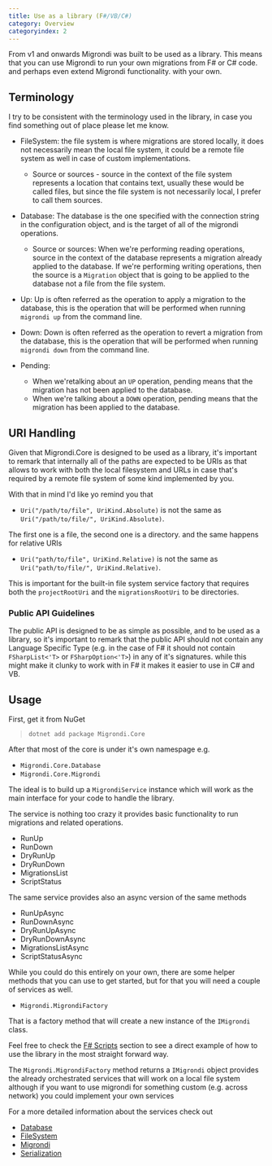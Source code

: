 ```yaml
---
title: Use as a library (F#/VB/C#)
category: Overview
categoryindex: 2
---
```


From v1 and onwards Migrondi was built to be used as a library. This means that you can use Migrondi to run your own migrations from F# or C# code. and perhaps even extend Migrondi functionality. with your own.

## Terminology

I try to be consistent with the terminology used in the library, in case you find something out of place please let me know.

- FileSystem: the file system is where migrations are stored locally, it does not necessarily mean the local file system, it could be a remote file system as well in case of custom implementations.

  - Source or sources - source in the context of the file system represents a location that contains text, usually these would be called files, but since the file system is not necessarily local, I prefer to call them sources.

- Database: The database is the one specified with the connection string in the configuration object, and is the target of all of the migrondi operations.

  - Source or sources: When we're performing reading operations, source in the context of the database represents a migration already applied to the database. If we're performing writing operations, then the source is a `Migration` object that is going to be applied to the database not a file from the file system.

- Up: Up is often referred as the operation to apply a migration to the database, this is the operation that will be performed when running `migrondi up` from the command line.

- Down: Down is often referred as the operation to revert a migration from the database, this is the operation that will be performed when running `migrondi down` from the command line.

- Pending:
  - When we'retalking about an `UP` operation, pending means that the migration has not been applied to the database.
  - When we're talking about a `DOWN` operation, pending means that the migration has been applied to the database.

## URI Handling

Given that Migrondi.Core is designed to be used as a library, it's important to remark that internally all of the paths are expected to be URIs as that allows to work with both the local filesystem and URLs in case that's required by a remote file system of some kind implemented by you.

With that in mind I'd like yo remind you that

- `Uri("/path/to/file", UriKind.Absolute)` is not the same as `Uri("/path/to/file/", UriKind.Absolute)`.

The first one is a file, the second one is a directory. and the same happens for relative URIs

- `Uri("path/to/file", UriKind.Relative)` is not the same as `Uri("path/to/file/", UriKind.Relative)`.

This is important for the built-in file system service factory that requires both the `projectRootUri` and the `migrationsRootUri` to be directories.

### Public API Guidelines

The public API is designed to be as simple as possible, and to be used as a library, so it's important to remark that the public API should not contain any Language Specific Type (e.g. in the case of F# it should not contain `FSharpList<'T>` or `FSharpOption<'T>`) in any of it's signatures. while this might make it clunky to work with in F# it makes it easier to use in C# and VB.

## Usage

First, get it from NuGet

> `dotnet add package Migrondi.Core`

After that most of the core is under it's own namespage e.g.

- `Migrondi.Core.Database`
- `Migrondi.Core.Migrondi`

The ideal is to build up a `MigrondiService` instance which will work as the main interface for your code to handle the library.

The service is nothing too crazy it provides basic functionality to run migrations and related operations.

- RunUp
- RunDown
- DryRunUp
- DryRunDown
- MigrationsList
- ScriptStatus

The same service provides also an async version of the same methods

- RunUpAsync
- RunDownAsync
- DryRunUpAsync
- DryRunDownAsync
- MigrationsListAsync
- ScriptStatusAsync

While you could do this entirely on your own, there are some helper methods that you can use to get started, but for that you will need a couple of services as well.

- `Migrondi.MigrondiFactory`

That is a factory method that will create a new instance of the `IMigrondi` class.

Feel free to check the [F# Scripts](./examples/fsharp.fsx) section to see a direct example of how to use the library in the most straight forward way.

The `Migrondi.MigrondiFactory` method returns a `IMigrondi` object provides the already orchestrated services that will work on a local file system although if you want to use migrondi for something custom (e.g. across network) you could implement your own services

For a more detailed information about the services check out

- [Database](./services/database.fsx)
- [FileSystem](./services/filesystem.fsx)
- [Migrondi](./services/migrondi.md)
- [Serialization](./services/serialization.md)
